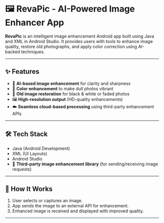 # 🖼️ RevaPic - AI-Powered Image Enhancer App

**RevaPic** is an intelligent image enhancement Android app built using Java and XML in Android Studio. It provides users with tools to enhance image quality, restore old photographs, and apply color correction using AI-backed techniques.

---

## ✨ Features

- 🧠 **AI-based image enhancement** for clarity and sharpness
- 🎨 **Color enhancement** to make dull photos vibrant
- 📸 **Old image restoration** for black & white or faded photos
- 🖼️ **High-resolution output** (HD-quality enhancements)
- ☁️ **Seamless cloud-based processing** using third-party enhancement APIs

---

## 🛠 Tech Stack

- Java (Android Development)
- XML (UI Layouts)
- Android Studio
- 🧩 **Third-party image enhancement library** (for sending/receiving image requests)

---

## 🚀 How It Works

1. User selects or captures an image.
2. App sends the image to an external API for enhancement.
3. Enhanced image is received and displayed with improved quality.

---
